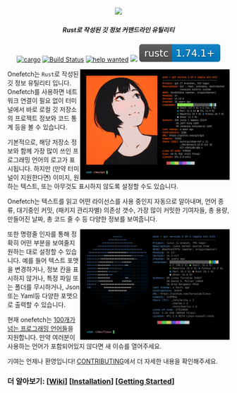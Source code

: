 <h3 align="center"><img src="../assets/onefetch.svg" height="130px"></h3>

<h5 align="center">Rust로 작성된 깃 정보 커맨드라인 유틸리티</h5>

<p align="center">
  <a href="https://crates.io/crates/onefetch"><img src="https://img.shields.io/crates/v/onefetch.svg" alt="cargo"></a>
  <a href="https://github.com/o2sh/onefetch/actions"><img src="https://github.com/o2sh/onefetch/workflows/CI/badge.svg" alt="Build Status"></a>
  <a href="https://github.com/o2sh/onefetch/issues?q=is%3Aissue+is%3Aopen+label%3A%22help+wanted%22"><img src="https://img.shields.io/github/issues/o2sh/onefetch/help%20wanted?color=green" alt="help wanted"></a>
  <a href="../LICENSE.md"><img src="https://img.shields.io/badge/license-MIT-blue.svg"></a>
  <img src="../assets/msrv-badge.svg">
</p>

<img src="../assets/screenshot-1.png" align="right" height="250px">

Onefetch는 `Rust`로 작성된 깃 정보 유틸리티 입니다. Onefetch를 사용하면 네트워크 연결이 필요 없이 터미널에서 바로 로컬 깃 저장소의 프로젝트 정보와 코드 통계 등을 볼 수 있습니다.

기본적으로, 해당 저장소 정보와 함께 가장 많이 쓰인 프로그래밍 언어의 로고가 표시됩니다. 하지만 (만약 터미널이 지원한다면) 이미지, 원하는 텍스트, 또는 아무것도 표시하지 않도록 설정할 수도 있습니다.

Onefetch는 텍스트를 읽고 어떤 라이선스를 사용 중인지 자동으로 알아내며, 언어 종류, 대기중인 커밋, (패키지 관리자별) 의존성 갯수, 가장 많이 커밋한 기여자들, 총 용량, 만들어진 날짜, 총 코드 줄 수 등 다양한 정보를 보여줍니다.

<img src="../assets/screenshot-2.png" align="right" height="250px">

또한 명령줄 인자를 통해 정확히 어떤 부분을 보여줄지 원하는 대로 설정할 수 있습니다. 예를 들어 텍스트 포맷을 변경하거나, 정보 칸을 표시하지 않거나, 특정 파일 또는 폴더를 무시하거나, Json또는 Yaml등 다양한 포맷으로 출력할 수 있습니다.

현재 onefetch는 [100개가 넘는 프로그래밍 언어들](https://onefetch.dev)을 지원합니다. 만약 여러분이 사용하는 언어가 포함되어있지 않다면 새 이슈를 열어주세요.

기여는 언제나 환영입니다! [CONTRIBUTING](../CONTRIBUTING.md)에서 더 자세한 내용을 확인해주세요.

### 더 알아보기: \[[Wiki](https://github.com/o2sh/onefetch/wiki)\] \[[Installation](https://github.com/o2sh/onefetch/wiki/Installation)\] \[[Getting Started](https://github.com/o2sh/onefetch/wiki/getting-started)\]
